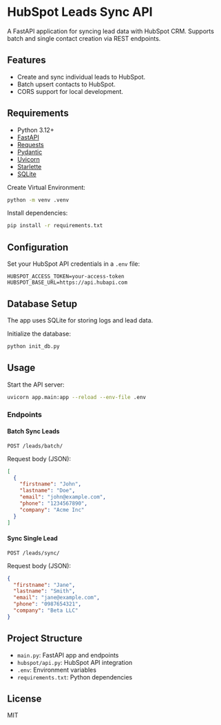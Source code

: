 # HubSpot Leads Sync API

A FastAPI application for syncing lead data with HubSpot CRM. Supports batch and single contact creation via REST endpoints.

## Features

- Create and sync individual leads to HubSpot.
- Batch upsert contacts to HubSpot.
- CORS support for local development.

## Requirements

- Python 3.12+
- [FastAPI](https://fastapi.tiangolo.com/)
- [Requests](https://docs.python-requests.org/)
- [Pydantic](https://docs.pydantic.dev/)
- [Uvicorn](https://www.uvicorn.org/)
- [Starlette](https://www.starlette.io/)
- [SQLite](https://www.sqlite.org/index.html)

Create Virtual Environment:

```sh
python -m venv .venv
```

Install dependencies:

```sh
pip install -r requirements.txt
```

## Configuration

Set your HubSpot API credentials in a `.env` file:

```
HUBSPOT_ACCESS_TOKEN=your-access-token
HUBSPOT_BASE_URL=https://api.hubapi.com
```

## Database Setup

The app uses SQLite for storing logs and lead data.

Initialize the database:

```sh
python init_db.py
```

## Usage

Start the API server:

```sh
uvicorn app.main:app --reload --env-file .env
```

### Endpoints

#### Batch Sync Leads

`POST /leads/batch/`

Request body (JSON):

```json
[
  {
    "firstname": "John",
    "lastname": "Doe",
    "email": "john@example.com",
    "phone": "1234567890",
    "company": "Acme Inc"
  }
]
```

#### Sync Single Lead

`POST /leads/sync/`

Request body (JSON):

```json
{
  "firstname": "Jane",
  "lastname": "Smith",
  "email": "jane@example.com",
  "phone": "0987654321",
  "company": "Beta LLC"
}
```

## Project Structure

- `main.py`: FastAPI app and endpoints
- `hubspot/api.py`: HubSpot API integration
- `.env`: Environment variables
- `requirements.txt`: Python dependencies

## License

MIT
